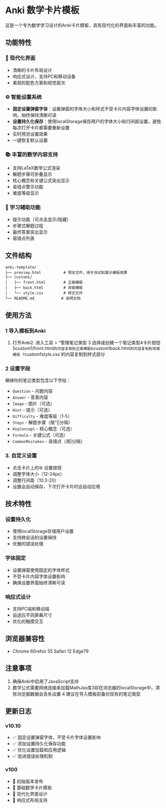 # Anki 数学卡片模板

这是一个专为数学学习设计的Anki卡片模板，具有现代化的界面和丰富的功能。

## 功能特性

### 🎨 现代化界面
- 清晰的卡片布局设计
- 响应式设计，支持PC和移动设备
- 美观的配色方案和视觉层次

### ⚙️ 智能设置系统
- **固定设置弹窗字体**：设置弹窗的字体大小和样式不受卡片内容字体设置的影响，始终保持清晰可读
- **设置持久化保存**：使用localStorage保存用户的字体大小和行间距设置，避免每次打开卡片都需要重新设置
- 实时预览设置效果
- 一键恢复默认设置

### 📚 丰富的数学内容支持
- 支持LaTeX数学公式渲染
- 解题步骤可折叠显示
- 核心概念和关键公式突出显示
- 易错点警示功能
- 难度等级显示

### 🎯 学习辅助功能
- 提示功能（可点击显示/隐藏）
- 步骤式解题过程
- 最终答案突出显示
- 易错点列表

## 文件结构

```
anki-template/
├── preview.html          # 预览文件，用于测试和展示模板效果
├── custom1/
│   ├── front.html        # 正面模板
│   ├── back.html         # 背面模板
│   └── style.css         # 样式文件
└── README.md            # 说明文档
```

## 使用方法

### 1 导入模板到Anki
1. 打开Anki2. 进入工具 > "管理笔记类型
3 选择或创建一个笔记类型4卡片按钮5custom1/front.html`的内容复制到正面模板6`custom1back.html`的内容复制到背面模板
7`custom1style.css`的内容复制到样式部分

### 2 设置字段
确保你的笔记类型包含以下字段：
- `Question` - 问题内容
- `Answer` - 答案内容
- `Image` - 图片（可选）
- `Hint` - 提示（可选）
- `Difficulty` - 难度等级（1-5）
- `Steps` - 解题步骤（用"||分隔）
- `KeyConcept` - 核心概念（可选）
- `Formula` - 关键公式（可选）
- `CommonMistakes` - 易错点（用|分隔）

### 3. 自定义设置
- 点击卡片上的⚙️ 设置按钮
- 调整字体大小（12-24px）
- 调整行间距（10.3-20）
- 设置会自动保存，下次打开卡片时会自动应用

## 技术特性

### 设置持久化
- 使用localStorage存储用户设置
- 支持跨会话的设置保持
- 优雅的错误处理

### 字体固定
- 设置弹窗使用固定的字体样式
- 不受卡片内容字体设置影响
- 确保设置界面始终清晰可读

### 响应式设计
- 支持PC端和移动端
- 自适应不同屏幕尺寸
- 优化的触摸交互

## 浏览器兼容性

- Chrome 60refox 55 Safari 12 Edge79

## 注意事项

1. 确保Anki中启用了JavaScript支持
2. 数学公式需要网络连接来加载MathJax库3存在浏览器的localStorage中，清除浏览器数据会丢失设置
4 建议在导入模板前备份现有的笔记类型

## 更新日志

### v10.10
- ✅ 固定设置弹窗字体，不受卡片字体设置影响
- ✅ 添加设置持久化保存功能
- ✅ 优化设置加载和应用逻辑
- ✅ 改进错误处理机制

### v100
- 🎉 初始版本发布
- 📝 基础数学卡片模板
- 🎨 现代化界面设计
- 📱 响应式布局支持 